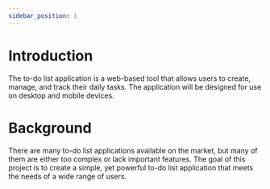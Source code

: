 ```yaml
---
sidebar_position: 1
---
```


# Introduction

The to-do list application is a web-based tool that allows users to create, manage, and track their daily tasks. The application will be designed for use on desktop and mobile devices.

# Background

There are many to-do list applications available on the market, but many of them are either too complex or lack important features. The goal of this project is to create a simple, yet powerful to-do list application that meets the needs of a wide range of users.